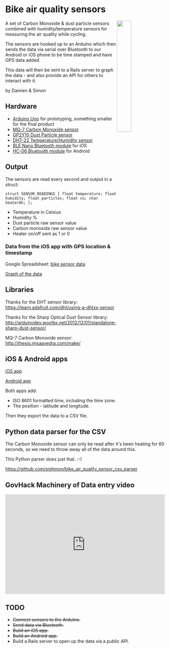# Bike air quality sensors

[<img src="https://igcdn-photos-h-a.akamaihd.net/hphotos-ak-xaf1/t51.2885-15/e35/11430393_893793017342471_1356872161_n.jpg" width="30%" style="float: right;" />](https://instagram.com/p/8FcTIRgpwA)

A set of Carbon Monoxide & dust particle sensors combined with humidity/temperature sensors for measuring the air quality while cycling.

The sensors are hooked up to an Arduino which then sends the data via serial over Bluetooth to our Android or iOS phone to be time stamped and have GPS data added.

This data will then be sent to a Rails server to graph the data - and also provide an API for others to interact with it.

by Damien & Simon

## Hardware

* [Arduino Uno](https://www.arduino.cc/en/Main/arduinoBoardUno) for prototyping, something smaller for the final product
* [MQ-7 Carbon Monoxide sensor](https://www.sparkfun.com/products/9403)
* [GP2Y10 Dust Particle sensor](https://www.sparkfun.com/products/9689)
* [DHT-22 Temperature/Humidity sensor](https://www.sparkfun.com/products/10167)
* [BLE Nano Bluetooth module](http://littlebirdelectronics.com.au/collections/redbearlabs/products/ble-nano-kit) for iOS
* [HC-06 Bluetooth module](http://www.miniinthebox.com/hc-06-wireless-bluetooth-transceiver-rf-main-module-serial-for-arduino_p903460.html) for Android

## Output

The sensors are read every second and output in a struct:

`struct SENSOR_READINGS {
    float temperature;
    float humidity;
    float particles;
    float co;
    char heaterOn;
};`

* Temperature in Celsius
* Humidity %
* Dust particle raw sensor value
* Carbon monoxide raw sensor value
* Heater on/off sent as 1 or 0

### Data from the iOS app with GPS location & timestamp

Google Spreadsheet: [bike sensor data](https://docs.google.com/spreadsheets/d/1QTtR4N6sVxgsv6Za4kGe6Mn_MdasWhGjeMLYdR82Do4/edit?usp=sharing)

[Graph of the data](https://docs.google.com/spreadsheets/d/1QTtR4N6sVxgsv6Za4kGe6Mn_MdasWhGjeMLYdR82Do4/pubchart?oid=1328642199&amp;format=interactive)


## Libraries

Thanks for the DHT sensor library:
<https://learn.adafruit.com/dht/using-a-dhtxx-sensor>

Thanks for the Sharp Optical Dust Sensor library:
<http://arduinodev.woofex.net/2012/12/01/standalone-sharp-dust-sensor/>

MQ-7 Carbon Monoxide sensor:
<http://thesis.jmsaavedra.com/make/>

## iOS & Android apps

[iOS app](https://github.com/sighmon/BikeAirQualitySensorsiOS)

[Android app](https://github.com/33d/bike-air-sensor-logger)

Both apps add:

* ISO 8601 formatted time, including the time zone.
* The position - latitude and longitude.

Then they export the data to a CSV file.


## Python data parser for the CSV

The Carbon Monoxide sensor can only be read after it's been heating for 60 seconds, so we need to throw away all of the data around this.

This Python parser does just that. :-)

<https://github.com/sighmon/bike_air_quality_sensor_csv_parser>

## GovHack Machinery of Data entry video

<iframe width="100%" height="315" src="https://www.youtube.com/embed/KiIhrwRlb6w" frameborder="0" allowfullscreen></iframe>

## TODO

* <s>Connect sensors to the Arduino.</s>
* <s>Send data via Bluetooth.</s>
* <s>Build an iOS app.</s>
* <s>Build an Android app.</s>
* Build a Rails server to open up the data via a public API.

